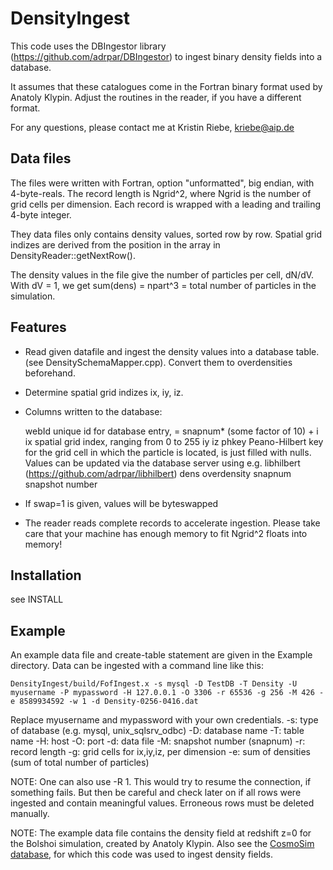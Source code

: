 DensityIngest
=============

This code uses the DBIngestor library (https://github.com/adrpar/DBIngestor) 
to ingest binary density fields into a database.

It assumes that these catalogues come in the Fortran binary format used by 
Anatoly Klypin. Adjust the routines in the reader, if you have a different 
format.

For any questions, please contact me at
Kristin Riebe, kriebe@aip.de


Data files
-----------
The files were written with Fortran, option "unformatted", big endian, 
with 4-byte-reals. The record length is Ngrid^2, where Ngrid is the 
number of grid cells per dimension. Each record is wrapped with a 
leading and trailing 4-byte integer. 

They data files only contains density values, sorted row by row. 
Spatial grid indizes are derived from the position in the array in
DensityReader::getNextRow().

The density values in the file give the number of particles per cell,
dN/dV. With dV = 1, we get sum(dens) = npart^3 = total number of particles
in the simulation.


Features
----------
* Read given datafile and ingest the density values into a database table.
(see DensitySchemaMapper.cpp). Convert them to overdensities beforehand.
* Determine spatial grid indizes ix, iy, iz.

* Columns written to the database:

    webId	unique id for database entry, = snapnum* (some factor of 10) + i	
    ix		spatial grid index, ranging from 0 to 255
    iy
    iz
    phkey 	Peano-Hilbert key for the grid cell in which the particle is located, 
		is just filled with nulls. Values can be updated via the database 
        	server using e.g. libhilbert (https://github.com/adrpar/libhilbert)
    dens	overdensity
    snapnum 	snapshot number

* If swap=1 is given, values will be byteswapped
* The reader reads complete records to accelerate ingestion. Please take care that 
your machine has enough memory to fit Ngrid^2 floats into memory!


Installation
--------------
see INSTALL


Example
--------
An example data file and create-table statement are given in the 
Example directory.
Data can be ingested with a command line like this:

```
DensityIngest/build/FofIngest.x -s mysql -D TestDB -T Density -U myusername -P mypassword -H 127.0.0.1 -O 3306 -r 65536 -g 256 -M 426 -e 8589934592 -w 1 -d Density-0256-0416.dat
```

Replace myusername and mypassword with your own credentials. 
-s: type of database (e.g. mysql, unix_sqlsrv_odbc)
-D: database name
-T: table name
-H: host
-O: port
-d: data file 
-M: snapshot number (snapnum)
-r: record length
-g: grid cells for ix,iy,iz, per dimension
-e: sum of densities (sum of total number of particles)

NOTE: One can also use -R 1. This would try to resume the connection, 
if something fails. But then be careful and check later on if all rows were 
ingested and contain meaningful values. Erroneous rows must be deleted manually. 

NOTE: The example data file contains the density field at redshift z=0 for the Bolshoi simulation, 
created by Anatoly Klypin. Also 
see the [CosmoSim database](http://www.cosmosim.org/), for which this code was used to ingest
density fields. 
